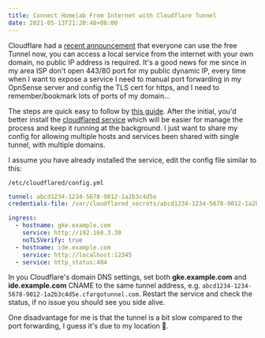 ```yaml
---
title: Connect Homelab From Internet with Cloudflare Tunnel
date: 2021-05-13T21:20:48+08:00
---
```


Cloudflare had a [recent announcement](https://blog.cloudflare.com/tunnel-for-everyone/) that everyone can use the free Tunnel now, you can access a local service from the internet with your own domain, no public IP address is required. It's a good news for me since in my area ISP don't open 443/80 port for my public dynamic IP, every time when I want to expose a service I need to manual port forwarding in my OpnSense server and config the TLS cert for https, and I need to remember/bookmark lots of ports of my domain...

The steps are quick easy to follow by [this guide][1]. After the initial, you'd better install the [cloudflared service][2] which will be easier for manage the process and keep it running at the background. I just want to share my config for allowing multiple hosts and services been shared with single tunnel, with multiple domains.

I assume you have already installed the service, edit the config file similar to this:

`/etc/cloudflared/config.yml`

```yaml
tunnel: abcd1234-1234-5678-9012-1a2b3c4d5e
credentials-file: /var/cloudflared_secrets/abcd1234-1234-5678-9012-1a2b3c4d5e.json

ingress:
  - hostname: gke.example.com
    service: http://192.168.3.30
    noTLSVerify: true
  - hostname: ide.example.com
    service: http://localhost:12345
  - service: http_status:404
```

In you Cloudflare's domain DNS settings, set both **gke.example.com** and **ide.example.com** CNAME to the same tunnel address, e.g. `abcd1234-1234-5678-9012-1a2b3c4d5e.cfargotunnel.com`. Restart the service and check the status, if no issue you should see you side alive.

One disadvantage for me is that the tunnel is a bit slow compared to the port forwarding, I guess it's due to my location 🥲.

[1]: https://developers.cloudflare.com/cloudflare-one/tutorials/share-new-site
[2]: https://developers.cloudflare.com/cloudflare-one/connections/connect-apps/run-tunnel/run-as-service#macos
